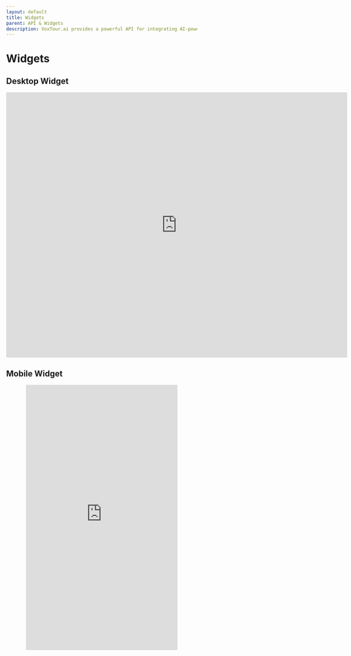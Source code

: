 ```yaml
---
layout: default
title: Widgets
parent: API & Widgets
description: VoxTour.ai provides a powerful API for integrating AI-powered audio guides and travel experiences into applications, websites, and services. Our API enables seamless access to high-quality, location-based storytelling, allowing users to explore destinations with engaging narratives, historical insights, and personalized recommendations.
---
```


# Widgets

<style>
    html, body {
        height: 100%;
        margin: 0;
    }
    .voxtour-desctop-widget-container {
        width: 900px;
        height: 700px;
        margin: 0 auto;
        display: flex;
        justify-content: center;
        align-items: center;
    }
    .voxtour-mobile-widget-container {
        width: 400px;
        height: 700px;
        margin: 0 auto;
        display: flex;
        justify-content: center;
        align-items: center;
    }
    .voxtour-widget {
        width: 100%;
        height: 100%;
        border: none;
    }
</style>

## Desktop Widget
<div class="voxtour-desctop-widget-container">
    <iframe class="voxtour-widget" src="https://widget.voxtour.ai/"></iframe>
</div>

## Mobile Widget
<div class="voxtour-mobile-widget-container">
    <iframe class="voxtour-widget" src="https://widget.voxtour.ai/"></iframe>
</div>